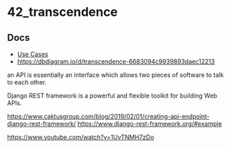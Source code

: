 # 42_transcendence

## Docs

- [Use Cases](https://drive.google.com/file/d/1B6xse5z9jmXYS-OXxD0KZGPlE2jtSUlU/view?usp=sharing)
- https://dbdiagram.io/d/transcendence-6683094c9939893daec12213


an API is essentially an interface which allows two pieces of software to talk to each other.


Django REST framework is a powerful and flexible toolkit for building Web APIs.






https://www.caktusgroup.com/blog/2019/02/01/creating-api-endpoint-django-rest-framework/
https://www.django-rest-framework.org/#example





https://www.youtube.com/watch?v=1UvTNMH7zDo